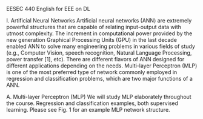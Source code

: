 EESEC 440 English for EEE on DL

I. Artificial Neural Networks
Artificial neural networks (ANN) are extremely powerful structures that are capable of relating input-output data with utmost complexity. The increment in computational power provided by the new generation Graphical Processing Units (GPU) in the last decade enabled ANN to solve many engineering problems in various fields of study (e.g., Computer Vision, speech recognition, Natural Language Processing, power transfer [1], etc). There are different flavors of ANN designed for different applications depending on the needs. Multi-layer Perceptron (MLP) is one of the most preferred type of network commonly employed in regression and classification problems, which are two major functions of a ANN.

A. Multi-layer Perceptron (MLP)
We will study MLP elaborately throughout the course. Regression and classification examples, both supervised learning. Please see Fig. 1 for an example MLP network structure.
